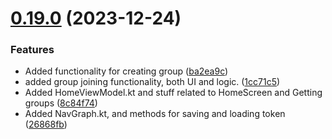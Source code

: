 # [0.19.0](https://github.com/Kshitiz1403/Alertly/compare/v0.18.0...v0.19.0) (2023-12-24)


### Features

* Added functionality for creating group ([ba2ea9c](https://github.com/Kshitiz1403/Alertly/commit/ba2ea9cb5560f0124bdd38ce1c12d79fd537f2a6))
* added group joining functionality, both UI and logic. ([1cc71c5](https://github.com/Kshitiz1403/Alertly/commit/1cc71c55ed23e3742e0e989a7bd710018c0bc249))
* Added HomeViewModel.kt and stuff related to HomeScreen and Getting groups ([8c84f74](https://github.com/Kshitiz1403/Alertly/commit/8c84f7410175a7b367ee294591e6d7139c9d4e10))
* Added NavGraph.kt, and methods for saving and loading token ([26868fb](https://github.com/Kshitiz1403/Alertly/commit/26868fbefabf668548391b2d1c31c28a93906afc))



